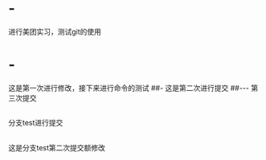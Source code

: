 # -
进行美团实习，测试git的使用
# -
这是第一次进行修改，接下来进行命令的测试
##-
这是第二次进行提交
##---
第三次提交
##
分支test进行提交
##
这是分支test第二次提交额修改